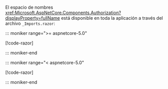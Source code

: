 El espacio de nombres <xref:Microsoft.AspNetCore.Components.Authorization?displayProperty=fullName> está disponible en toda la aplicación a través del archivo `_Imports.razor`:

::: moniker range=">= aspnetcore-5.0"

[!code-razor[](imports-hosted-5x.razor?highlight=3)]

::: moniker-end

::: moniker range="< aspnetcore-5.0"

[!code-razor[](imports-hosted-3x.razor?highlight=3)]

::: moniker-end
